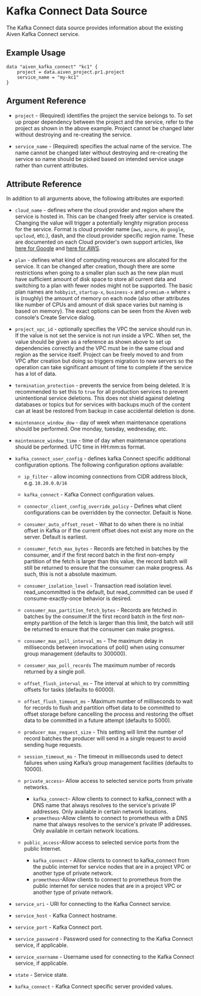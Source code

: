 # Kafka Connect Data Source

The Kafka Connect data source provides information about the existing Aiven Kafka Connect service.

## Example Usage

```hcl
data "aiven_kafka_connect" "kc1" {
    project = data.aiven_project.pr1.project
    service_name = "my-kc1"
}
```

## Argument Reference

* `project` - (Required) identifies the project the service belongs to. To set up proper dependency
between the project and the service, refer to the project as shown in the above example.
Project cannot be changed later without destroying and re-creating the service.

* `service_name` - (Required) specifies the actual name of the service. The name cannot be changed
later without destroying and re-creating the service so name should be picked based on
intended service usage rather than current attributes.

## Attribute Reference

In addition to all arguments above, the following attributes are exported:

* `cloud_name` - defines where the cloud provider and region where the service is hosted
in. This can be changed freely after service is created. Changing the value will trigger
a potentially lenghty migration process for the service. Format is cloud provider name
(`aws`, `azure`, `do` `google`, `upcloud`, etc.), dash, and the cloud provider
specific region name. These are documented on each Cloud provider's own support articles,
like [here for Google](https://cloud.google.com/compute/docs/regions-zones/) and
[here for AWS](https://docs.aws.amazon.com/AmazonRDS/latest/UserGuide/Concepts.RegionsAndAvailabilityZones.html).

* `plan` - defines what kind of computing resources are allocated for the service. It can
be changed after creation, though there are some restrictions when going to a smaller
plan such as the new plan must have sufficient amount of disk space to store all current
data and switching to a plan with fewer nodes might not be supported. The basic plan
names are `hobbyist`, `startup-x`, `business-x` and `premium-x` where `x` is
(roughly) the amount of memory on each node (also other attributes like number of CPUs
and amount of disk space varies but naming is based on memory). The exact options can be
seen from the Aiven web console's Create Service dialog.

* `project_vpc_id` - optionally specifies the VPC the service should run in. If the value
is not set the service is not run inside a VPC. When set, the value should be given as a
reference as shown above to set up dependencies correctly and the VPC must be in the same
cloud and region as the service itself. Project can be freely moved to and from VPC after
creation but doing so triggers migration to new servers so the operation can take
significant amount of time to complete if the service has a lot of data.

* `termination_protection` - prevents the service from being deleted. It is recommended to
set this to `true` for all production services to prevent unintentional service
deletions. This does not shield against deleting databases or topics but for services
with backups much of the content can at least be restored from backup in case accidental
deletion is done.

* `maintenance_window_dow` - day of week when maintenance operations should be performed. 
One monday, tuesday, wednesday, etc.

* `maintenance_window_time` - time of day when maintenance operations should be performed. 
UTC time in HH:mm:ss format.

* `kafka_connect_user_config` - defines kafka Connect specific additional configuration options. 
The following configuration options available:
    * `ip_filter` - allow incoming connections from CIDR address block, e.g. `10.20.0.0/16`
    * `kafka_connect` - Kafka Connect configuration values.
    * `connector_client_config_override_policy` - Defines what client configurations can be 
    overridden by the connector. Default is None.
    * `consumer_auto_offset_reset` - What to do when there is no initial offset in Kafka or 
    if the current offset does not exist any more on the server. Default is earliest.
    * `consumer_fetch_max_bytes` - Records are fetched in batches by the consumer, and if 
    the first record batch in the first non-empty partition of the fetch is larger than this value, 
    the record batch will still be returned to ensure that the consumer can make progress. As such, 
    this is not a absolute maximum.
    * `consumer_isolation_level` - Transaction read isolation level. read_uncommitted is 
    the default, but read_committed can be used if consume-exactly-once behavior is desired.     
    * `consumer_max_partition_fetch_bytes` - Records are fetched in batches by the consumer.If 
    the first record batch in the first non-empty partition of the fetch is larger than this limit, 
    the batch will still be returned to ensure that the consumer can make progress.                                                   
    * `consumer_max_poll_interval_ms` - The maximum delay in milliseconds between invocations 
    of poll() when using consumer group management (defaults to 300000).
    * `consumer_max_poll_records` The maximum number of records returned by a single poll.
    * `offset_flush_interval_ms` - The interval at which to try committing offsets for tasks 
    (defaults to 60000).
    * `offset_flush_timeout_ms` - Maximum number of milliseconds to wait for records to flush 
    and partition offset data to be committed to offset storage before cancelling the process and restoring 
    the offset data to be committed in a future attempt (defaults to 5000).
    * `producer_max_request_size` - This setting will limit the number of record batches the 
    producer will send in a single request to avoid sending huge requests. 
    * `session_timeout_ms` - The timeout in milliseconds used to detect failures when using Kafka’s 
    group management facilities (defaults to 10000).
    
    * `private_access`- Allow access to selected service ports from private networks.
        * `kafka_connect`-  Allow clients to connect to kafka_connect with a DNS name that 
         always resolves to the service's private IP addresses. Only available in certain network locations.
        * `prometheus`-Allow clients to connect to prometheus with a DNS name that always resolves to 
         the service's private IP addresses. Only available in certain network locations.
      
    * `public_access`-Allow access to selected service ports from the public Internet.
        * `kafka_connect` - Allow clients to connect to kafka_connect from the public internet for 
        service nodes that are in a project VPC or another type of private network.
        * `prometheus`-Allow clients to connect to prometheus from the public internet for service 
        nodes that are in a project VPC or another type of private network.

* `service_uri` - URI for connecting to the Kafka Connect service.

* `service_host` - Kafka Connect hostname.

* `service_port` - Kafka Connect port.

* `service_password` - Password used for connecting to the Kafka Connect service, if applicable.

* `service_username` - Username used for connecting to the Kafka Connect service, if applicable.

* `state` - Service state.

* `kafka_connect` - Kafka Connect specific server provided values.